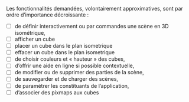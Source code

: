 
Les fonctionnalités demandées, volontairement approximatives, sont par ordre 
d’importance décroissante :


- [ ] de définir interactivement ou par commandes une scène en 3D isométrique,
- [ ] afficher un cube
- [ ] placer un cube dans le plan isometrique
- [ ] effacer un cube dans le plan isometrique
- [ ] de choisir couleurs et « hauteur » des cubes,
- [ ] d’offrir une aide en ligne si possible contextuelle,
- [ ] de modifier ou de supprimer des parties de la scène,
- [ ] de sauvegarder et de charger des scènes,
- [ ] de paramétrer les constituants de l’application,
- [ ] d’associer des pixmaps aux cubes
